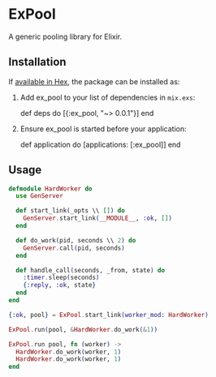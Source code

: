 # ExPool

A generic pooling library for Elixir.

## Installation

If [available in Hex](https://hex.pm/docs/publish), the package can be installed as:

  1. Add ex_pool to your list of dependencies in `mix.exs`:

        def deps do
          [{:ex_pool, "~> 0.0.1"}]
        end

  2. Ensure ex_pool is started before your application:

        def application do
          [applications: [:ex_pool]]
        end

## Usage

```elixir
defmodule HardWorker do
  use GenServer

  def start_link(_opts \\ []) do
    GenServer.start_link(__MODULE__, :ok, [])
  end

  def do_work(pid, seconds \\ 2) do
    GenServer.call(pid, seconds)
  end

  def handle_call(seconds, _from, state) do
    :timer.sleep(seconds)
    {:reply, :ok, state}
  end
end

{:ok, pool} = ExPool.start_link(worker_mod: HardWorker)

ExPool.run(pool, &HardWorker.do_work(&1))

ExPool.run pool, fn (worker) ->
  HardWorker.do_work(worker, 1)
  HardWorker.do_work(worker, 1)
end
```
